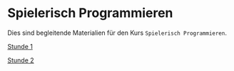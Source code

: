 Spielerisch Programmieren
=========================

Dies sind begleitende Materialien für den Kurs `Spielerisch Programmieren`.

[Stunde 1](stunde_1.md)

[Stunde 2](stunde_2.md)
